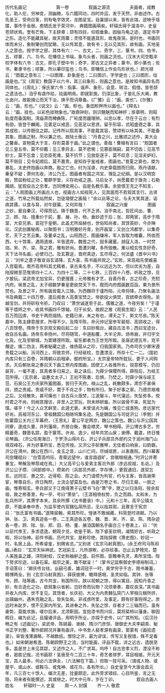 <!-- { "loadSidebar": true } -->
历代名画记
　　
　　
　　第一卷
　　
　　叙画之源流
　　
　　夫画者，成教化，助人伦，穷神变，测幽微，与六籍同功，四时并运，发于天然，非由述作。古先圣王，受命应箓，则有龟字效灵，龙图呈宝。自巢燧以来，皆有此瑞，迹映乎瑶牒，事传乎金册。庖牺氏发于荥河中， 典籍图画萌矣。轩辕氏得于温洛中，史皇苍颉状焉。奎有芒角，下主辞章；颉有四目，仰观垂象。因俪鸟龟之迹，遂定书字之形。造化不能藏其秘，故天雨粟；灵怪不能遁其形，故鬼夜哭。是时也，书画同体而未分，象制肇创而犹略，无以传其意，故有书；无以见其形，故有画。天地圣人之意也。按字学之部，其体有六：一、古文，二、奇字，三、篆书，四、佐书，五、缪篆，六、鸟书。在幡信上书端，象鸟头者，则画之流也。（汉末大司空甄丰校字体有六书：古文，即孔子壁中书；奇字，即古文之异者；篆书，即小篆也；佐书，秦隶书也；缪篆，所以摹印玺也；鸟书，即幡信上作虫鸟形状也。）颜光禄云：“图载之意有三：一曰图理，卦象是也；二曰图识，字学是也；三曰图形，绘画是也。”又《周官》教国子以六书，其三曰象形，则画之意也。是故知书画异名而同体也。（《周礼》：保氏掌六书：指事、谐声、象形，会意、转注、假借，皆苍颉之遗法也。）洎乎有虞作绘，绘画明焉。即就彰施，仍深比象，于是礼乐大阐，教化由兴，故能揖让而天下治，焕乎而词章备。《广雅》云：“画，类也”。《尔雅》云：“画，形也。”《说文》云：“画，畛也。象田畛畔所以画也。”《释名》云：“画，挂也。以彩色挂物象也。”故鼎钟刻，则识魑魅而知神奸；旂章明，则昭轨度而备国制。清庙肃而樽彝陈，广轮度而疆理辨。以忠以孝，尽在于云台；有烈有勋，皆登于麟阁。见善足以戒恶，见恶足以思贤。留乎形容，式昭盛德之事，具其成败，以传既往之踪。记传所以叙其事，不能载其容，赞颂有以咏其美，不能备其象，图画之制，所以兼之也。故陆士衡云：“丹青之兴，比雅颂之述作，美大业之馨香。宣物莫大于言，存形莫善于画。”此之谓也。善哉！曹植有言曰：“观国者见三皇五帝，莫不仰戴；见三季异主，莫不悲惋；见篡臣贼嗣，莫不切齿；见高节妙士，莫不忘食；见忠臣死难，莫不抗节；见放臣逐子，莫不叹息；见淫夫妒妇，莫不侧目；见令妃顺后，莫不嘉贵。是知存乎鉴戒者，图画也。”昔夏之衰也，桀为暴乱，太史终抱画以奔商。殷之亡也，纣为淫虐，内史挚载图而归周。燕丹请献，秦皇不疑；萧何先收，沛公乃王。图画者有国之鸿宝，理乱之纪纲。是以汉明宫殿，赞兹粉绘之功；蜀郡学堂，义存劝戒之道。马后女子，尚愿戴君于唐尧；石勒羯胡，犹观自古之忠孝。岂同博奕用心，自是名教乐事。余尝恨王充之不知言，云：“人观图画上所画古人也，视画古人如视死人，见其面而不若观其言行。古贤之道，竹帛之所载灿然矣，岂徒墙壁之画哉！”余以此等之论，与夫大笑其道，诟病其儒，以食与耳，对牛鼓簧，又何异哉！
　　
　　叙画之兴废
　　
　　图画之妙，爰自秦汉，可得而记。降于魏晋，代不乏贤。洎乎南北，哲匠间出，曹、卫、顾、陆，擅重价于前，董、展、孙，杨，垂妙迹于后；张、郑两家，高步于隋室，大安兄弟，首冠于皇朝，此盖尤所烜赫也，世俗知尚者，其馀英妙，今亦殚论。汉武创置秘阁，以聚图书；汉明雅好丹青，别开画室；又创立鸿都学，以集奇艺，天下之艺云集。及董卓之乱，山阳西迁，图画缣帛，军人皆取为帷囊，所收而西，七十馀乘，遇雨道艰，半皆遗弃。魏晋之代，固多藏蓄，胡寇入洛，一时焚烧。宋、齐、梁、陈之君，雅有好尚。晋遭刘曜，多所毁散。重以桓玄性贪好奇，天下法书名画，必使归己。及玄篡逆，晋府真迹，玄尽得之。何法盛《晋中兴书》云：“刘牢之遣子敬宣诣玄请降，玄大喜，陈书画共观之。”玄败，宋高祖先使臧喜入宫载焉。南齐高帝科其尤精者，录古来名手，不以远近为次，但以优劣为差，自陆探微至范惟贤四十二人，为四十二等，二十七秩，三百四十八卷。听政之馀，旦夕披玩。梁武帝尤加宝异，仍更搜葺；元帝雅有才艺，自善丹青，古之珍奇，充牣内府。侯景之乱，太子纲数梦秦皇更欲焚天下书，既而内府图画数百函，果为景所焚也。及景之平，所有画皆载入江陵。为西魏将于谨所陷，元帝将降，乃聚名画法书及典籍二十四万卷，遣后阁舍人高善宝焚之。帝欲投火俱焚，宫嫔牵衣得免。吴越宝剑，并将斫柱令折。乃叹曰：“萧世诚遂至于此，儒雅之道，今夜穷矣！”于谨等于煨烬之中，收其书画四千馀轴，归于长安。故颜之推《观我生赋》云：“人民百万而囚虏，书史千两而烟扬。史籍已来，未之有也，溥天之下，斯文尽丧。”陈天嘉中，陈主肆意搜求，所得不少。及隋平陈，命元帅记室参军裴矩、高颎收之，得八百馀卷。隋帝于东京观文殿后起二台：东曰妙楷台，藏自古法书；西曰宝迹台，收自古名画。炀帝东幸扬州，尽将随驾，中道船覆，大半沦弃。炀帝崩，并归宇文化及。化及至聊城，为窦建德所取。留东都者为王世充所取。圣唐武德五年，克平僭逆，擒二伪主，两者秘藏之迹，维扬扈从之珍，归我国家焉。乃命司农少卿宋遵贵载之以船，泝河西上，将致京师，行经砥柱，忽遭漂没，所存十亡一二。（国初内库只有三百卷，并隋朝以前相承，御府所宝。）太宗皇帝特所耽玩，更于人间购求。天后朝张易之奏召天下画工修内库图画，因使工人各推所长，锐意模写，仍旧装背，一毫不差，其真者多归易之。易之诛后，为薛少保稷所得。薛殁后，为岐王范所得。（玄宗弟，谥惠文太子。）王初不陈奏，后惧，乃焚之。时薛少保与岐王范、石泉公王方庆家所蓄图画，皆归于天府。禄山之乱，耗散颇多。肃宗不甚保持，颁之贵戚。贵戚不好，鬻于不肖之手；物有所归，聚于好事之家。乃德宗艰难之后，又经散失，甚可痛也！自古兵火亟焚，江波屡斗，年代寖远，失坠弥多。傥时君之不尚，则阙其搜访，非至人之赏玩，则未辨妍蚩。所以骏骨不来，死鼠为璞。嗟乎！今之人众艺鲜至，此道尤衰。未曾误点为蝇，惟见亡成类狗。彦远家代好尚，高祖河东公、曾祖魏国公相继鸠集名迹。先是魏国公与司徒汧公（李勉）并佐霍国公关内三军幕府，（王思礼）霍公平定两京，魏公之策也。魏公与汧公因其同寮，遂成久要，并列藩阃，齐居台衡，雅会襟灵，琴书相得。汧公博古多艺，穷精蓄奇，魏晋名踪，盈于箧笥。许询、逸少，经年共赏山泉；谢傅、戴逵，终日惟论琴画。（汧公任南海日，于罗浮山得片石，汧公子兵部员外郎约又于润州海门山得双峰石，并为好事所宝，悉见传授。又汧公手斫雅琴，尤佳者曰响泉，曰韵磬。汧公在滑州，魏公在西川，金玉之音，山川亡间，尽缄瑶匣，以表嘉贶。西川幕客司空曙赋曰：“白雪高吟际，青霄远望中，谁言路遐旷，宫徵暗相通。”时汧公并寄重宝，琴解及琴荐咸在焉。）大父高平公与爱弟主客员外郎（彦远叔祖，名谂。）及汧公公子缵、（祠部郎中。）缵弟约（兵部员外郎，字存博。）更叙通旧，遂契忘言。远同庄、惠之交，近得荀、陈之会。大门请缵为判官，约与主客，皆高谢荣宦，琴尊自乐，终日陶然，士流企望莫及也。由是万卷之书，尽归王粲，一厨之画，惟寄桓玄。李兵部又于江南得萧子云壁书飞白“萧”字，匣之以归洛阳，授余叔祖，致之修善里，构一亭，号曰“萧垒”。（王涯相倚权势，负之而趋。太和末，为乱兵所坏，其萧字本末，具余所撰《法书要录》中。）元和十三年，高平公镇太原，不能承奉中贵，为监军使内官魏弘简所忌，无以指其瑕，且骤言于宪宗曰：“张氏富有书画。”遂降宸翰，索其所珍。惶骇不敢缄藏，科简登时进献。乃以钟、张、卫、索真迹各一卷，二王真迹各五卷，魏、晋、宋、齐、梁、陈、隋杂迹各一卷，顾、陆、张、郑、田、杨、董、展洎国朝名手画合三十卷表上，曰：“伏以前代帝王，多求遗逸，朝观夕览，收鉴于斯。陛下睿圣钦明，凝情好古，听政之暇，将以怡神。前件书画，历代共宝，是称珍绝，其陆探微《萧史图》，妙冠一时，名居上品，所希睿鉴，别赐省览。”又别进《玄宗马射真图》。(永王府司马陈闳画。)表曰：“玄宗天纵神武，艺冠前王，凡所游畋，必存绘事。岂止云梦殪兕，楚人美旌盖之雄，浔阳射蛟，汉史称舳舻之盛。前件图，臣瞻奉先灵，素所宝惜。陛下旁求珍迹，以备石渠。祖宗之美，敢不献呈！”（掌书记监察御史李德裕制词。）手诏答曰：“卿庆传台铉，业嗣弓裘，雄词冠于一时，奥学穷乎千古，图书兼蓄，精博两全。别《玄宗马射真图》，薛获披捧，瞻拜感咽，圣灵如临。其钟、张等书，顾、陆等画，古今共宝，有国所珍。朕以视朝之馀，得以寓目，因知丹青之妙，有合造化之功，欲观象以省躬，岂好奇而玩物？况烦章奏，嘉叹良深。”其书画并收入内库，世不复见。其馀者，长庆初，大父为内贵魏弘简门人宰相元稹所挤，出镇幽州，遇朱克融之乱，皆失坠矣。非戎虏所爱，及事定，颇有好事购得之。彦远时未龀岁，恨不见家内所宝。其进奉之外，失坠之馀，存者才二三轴而已。虽有豪势，莫能求旃，嗟尔后来，尤须靳固。宜抱漆书而兴叹，莫将棐柿以藩身。聊因暇日，编为此记，且撮诸评品，用明乎所业，亦探于史传，以广其所知。（后汉孙畅之有《述画记》，梁武帝、陈姚最、谢赫、隋沙门彦悰、唐御史大夫李嗣真、秘书正字刘整、著作郎顾况并兼有画评。中书舍人裴孝源有画录，窦蒙有《画拾遗录》，率皆浅薄漏略，不越数纸。僧悰之评，最为谬误，传写又复脱错，殊不足看也。）如宋朝谢希逸、陈朝顾野王之流，当时能画，评品不载，详之近古，遗脱至多。盖是世上未见其踪，又述作之人，不广求耳。呜呼！自古忠孝义烈，湮没不称者，曷胜记哉，况书画耶！圣唐至今二百三十年，奇艺者骈罗，耳目相接。开元天宝，其人最多。何必六法俱全，（六法解在下篇。）但取一技可采。（谓或人物、或屋宇、或山水、或鞍马、或鬼神、或花鸟，各有所长。）自史皇至今大唐会昌元年，凡三百七十馀人，编次无差，铨量颇定。此外旁求错综，心目所鉴，言之无隐，将来者有能撰述，其或继之。时大中元年，岁在丁卯。
　　
　　叙自古画人姓名
　　轩辕时一人 史皇
　　周一人 封膜
　　齐一人 敬君
